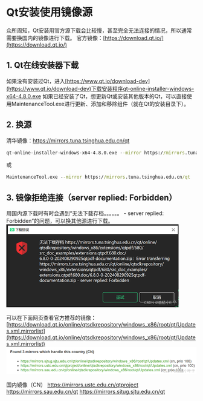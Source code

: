 # Qt安装使用镜像源

众所周知，Qt安装用官方源下载会比较慢，甚至完全无法连接的情况，所以通常需要换国内的镜像进行下载。
官方镜像：[https://download.qt.io/](https://download.qt.io/)

## 1. Qt在线安装器下载

如果没有安装过Qt，进入[https://www.qt.io/download-dev](https://www.qt.io/download-dev)下载安装程序qt-online-installer-windows-x64-4.8.0.exe
如果已经安装了Qt，想更新Qt或安装其他版本的Qt，可以直接使用MaintenanceTool.exe进行更新、添加和移除组件（就在Qt的安装目录下）。

## 2. 换源

清华镜像：https://mirrors.tuna.tsinghua.edu.cn/qt

```bat
qt-online-installer-windows-x64-4.8.0.exe --mirror https://mirrors.tuna.tsinghua.edu.cn/qt
```

或

```bat
MaintenanceTool.exe --mirror https://mirrors.tuna.tsinghua.edu.cn/qt
```

## 3. 镜像拒绝连接（server replied: Forbidden）

用国内源下载时有时会遇到“无法下载存档。。。。。。 - server replied: Forbidden”的问题，可以换其他源进行下载。
![在这里插入图片描述](img/qt_install_online_1.png)

可以在下面网页查看官方推荐的镜像：
[https://download.qt.io/online/qtsdkrepository/windows_x86/root/qt/Updates.xml.mirrorlist](https://download.qt.io/online/qtsdkrepository/windows_x86/root/qt/Updates.xml.mirrorlist)
![在这里插入图片描述](img/qt_install_online_2.png)

国内镜像（CN）
https://mirrors.ustc.edu.cn/qtproject
https://mirrors.sau.edu.cn/qt
https://mirrors.sjtug.sjtu.edu.cn/qt